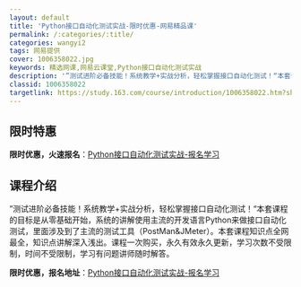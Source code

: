 ```yaml
---
layout: default
title: 'Python接口自动化测试实战-限时优惠-网易精品课'
permalink: /:categories/:title/
categories: wangyi2
tags: 网易提供
cover: 1006358022.jpg
keywords: 精选网课,网易云课堂,Python接口自动化测试实战
description: '”测试进阶必备技能！系统教学+实战分析，轻松掌握接口自动化测试！“本套课程的目标是从零基础开始，系统的讲解使用主流的开发'
classid: 1006358022
targetlink: https://study.163.com/course/introduction/1006358022.htm?share=1&shareId=1025206652&utm_campaign=share&utm_medium=iphoneShare&utm_source=&utm_u=1025206652
---
```


## 限时特惠

**限时优惠，火速报名**：[Python接口自动化测试实战-报名学习](https://study.163.com/course/introduction/1006358022.htm?share=1&shareId=1025206652&utm_campaign=share&utm_medium=iphoneShare&utm_source=&utm_u=1025206652)

## 课程介绍

”测试进阶必备技能！系统教学+实战分析，轻松掌握接口自动化测试！“本套课程的目标是从零基础开始，系统的讲解使用主流的开发语言Python来做接口自动化测试，里面涉及到了主流的测试工具（PostMan&JMeter）。本套课程知识点全网最全，知识点讲解深入浅出。课程一次购买，永久有效永久更新，学习次数不受限制，时间不受限制，学习有问题讲师随时解答。

**限时优惠，报名地址**：[Python接口自动化测试实战-报名学习](https://study.163.com/course/introduction/1006358022.htm?share=1&shareId=1025206652&utm_campaign=share&utm_medium=iphoneShare&utm_source=&utm_u=1025206652)

